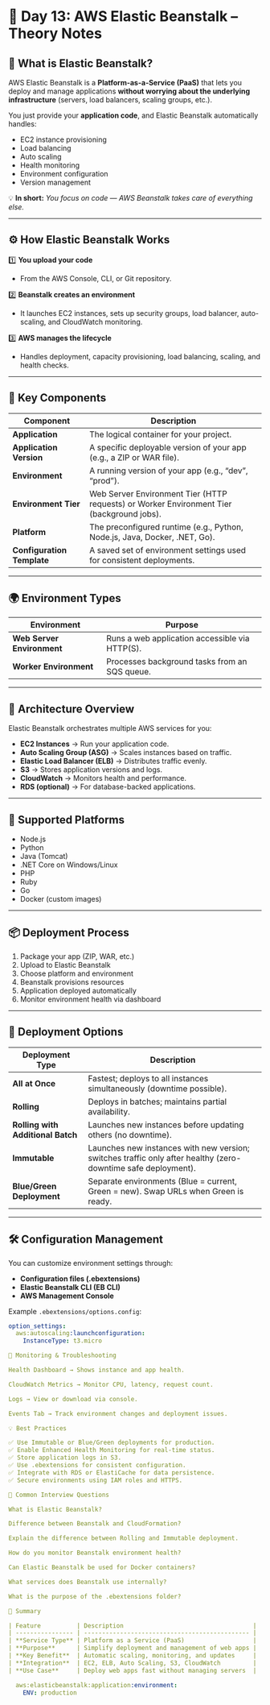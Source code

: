 # 🌱 Day 13: AWS Elastic Beanstalk – Theory Notes

## 📘 What is Elastic Beanstalk?

AWS Elastic Beanstalk is a **Platform-as-a-Service (PaaS)** that lets you deploy and manage applications **without worrying about the underlying infrastructure** (servers, load balancers, scaling groups, etc.).

You just provide your **application code**, and Elastic Beanstalk automatically handles:
- EC2 instance provisioning  
- Load balancing  
- Auto scaling  
- Health monitoring  
- Environment configuration  
- Version management  

💡 **In short:** *You focus on code — AWS Beanstalk takes care of everything else.*

---

## ⚙️ How Elastic Beanstalk Works

1️⃣ **You upload your code**  
   - From the AWS Console, CLI, or Git repository.

2️⃣ **Beanstalk creates an environment**  
   - It launches EC2 instances, sets up security groups, load balancer, auto-scaling, and CloudWatch monitoring.

3️⃣ **AWS manages the lifecycle**  
   - Handles deployment, capacity provisioning, load balancing, scaling, and health checks.

---

## 🧩 Key Components

| Component | Description |
|------------|-------------|
| **Application** | The logical container for your project. |
| **Application Version** | A specific deployable version of your app (e.g., a ZIP or WAR file). |
| **Environment** | A running version of your app (e.g., “dev”, “prod”). |
| **Environment Tier** | Web Server Environment Tier (HTTP requests) or Worker Environment Tier (background jobs). |
| **Platform** | The preconfigured runtime (e.g., Python, Node.js, Java, Docker, .NET, Go). |
| **Configuration Template** | A saved set of environment settings used for consistent deployments. |

---

## 🌍 Environment Types

| Environment | Purpose |
|--------------|----------|
| **Web Server Environment** | Runs a web application accessible via HTTP(S). |
| **Worker Environment** | Processes background tasks from an SQS queue. |

---

## 🧱 Architecture Overview

Elastic Beanstalk orchestrates multiple AWS services for you:

- **EC2 Instances** → Run your application code.  
- **Auto Scaling Group (ASG)** → Scales instances based on traffic.  
- **Elastic Load Balancer (ELB)** → Distributes traffic evenly.  
- **S3** → Stores application versions and logs.  
- **CloudWatch** → Monitors health and performance.  
- **RDS (optional)** → For database-backed applications.  

---

## 🚀 Supported Platforms

- Node.js  
- Python  
- Java (Tomcat)  
- .NET Core on Windows/Linux  
- PHP  
- Ruby  
- Go  
- Docker (custom images)

---

## 📦 Deployment Process

1. Package your app (ZIP, WAR, etc.)  
2. Upload to Elastic Beanstalk  
3. Choose platform and environment  
4. Beanstalk provisions resources  
5. Application deployed automatically  
6. Monitor environment health via dashboard  

---

## 🧰 Deployment Options

| Deployment Type | Description |
|-----------------|-------------|
| **All at Once** | Fastest; deploys to all instances simultaneously (downtime possible). |
| **Rolling** | Deploys in batches; maintains partial availability. |
| **Rolling with Additional Batch** | Launches new instances before updating others (no downtime). |
| **Immutable** | Launches new instances with new version; switches traffic only after healthy (zero-downtime safe deployment). |
| **Blue/Green Deployment** | Separate environments (Blue = current, Green = new). Swap URLs when Green is ready. |

---

## 🛠️ Configuration Management

You can customize environment settings through:
- **Configuration files (.ebextensions)**  
- **Elastic Beanstalk CLI (EB CLI)**  
- **AWS Management Console**

Example `.ebextensions/options.config`:

```yaml
option_settings:
  aws:autoscaling:launchconfiguration:
    InstanceType: t3.micro

🧩 Monitoring & Troubleshooting

Health Dashboard → Shows instance and app health.

CloudWatch Metrics → Monitor CPU, latency, request count.

Logs → View or download via console.

Events Tab → Track environment changes and deployment issues.

💡 Best Practices

✅ Use Immutable or Blue/Green deployments for production.
✅ Enable Enhanced Health Monitoring for real-time status.
✅ Store application logs in S3.
✅ Use .ebextensions for consistent configuration.
✅ Integrate with RDS or ElastiCache for data persistence.
✅ Secure environments using IAM roles and HTTPS.

🧠 Common Interview Questions

What is Elastic Beanstalk?

Difference between Beanstalk and CloudFormation?

Explain the difference between Rolling and Immutable deployment.

How do you monitor Beanstalk environment health?

Can Elastic Beanstalk be used for Docker containers?

What services does Beanstalk use internally?

What is the purpose of the .ebextensions folder?

🧾 Summary

| Feature          | Description                                    |
| ---------------- | ---------------------------------------------- |
| **Service Type** | Platform as a Service (PaaS)                   |
| **Purpose**      | Simplify deployment and management of web apps |
| **Key Benefit**  | Automatic scaling, monitoring, and updates     |
| **Integration**  | EC2, ELB, Auto Scaling, S3, CloudWatch         |
| **Use Case**     | Deploy web apps fast without managing servers  |

  aws:elasticbeanstalk:application:environment:
    ENV: production
